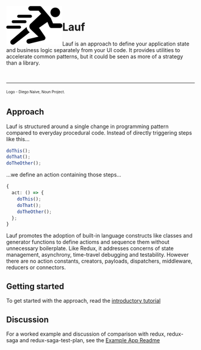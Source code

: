 <img src="https://github.com/cefn/lauf/raw/main/vector/logo.png" alt="Logo - Image of Runner" align="left">

# Lauf

Lauf is an approach to define your application state and business logic separately from your UI code. It provides utilities to accelerate common patterns, but it could be seen as more of a strategy than a library.

<br>
<hr>
<sub><sup>Logo - Diego Naive, Noun Project.</sup></sub>

## Approach

Lauf is structured around a single change in programming pattern compared to everyday procedural code. Instead of directly triggering steps like this...

```typescript
doThis();
doThat();
doTheOther();
```

...we define an action containing those steps...

```typescript
{
  act: () => {
    doThis();
    doThat();
    doTheOther();
  };
}
```

Lauf promotes the adoption of built-in language constructs like classes and generator functions to define actioms and sequence them without unnecessary boilerplate. Like Redux, it addresses concerns of state management, asynchrony, time-travel debugging and testability. However there are no action constants, creators, payloads, dispatchers, middleware, reducers or connectors.

## Getting started

To get started with the approach, read the [introductory tutorial](./docs/index.md)

## Discussion

For a worked example and discussion of comparison with redux, redux-saga and redux-saga-test-plan, see the [Example App Readme](./apps/lauf-example-async/README.md)
